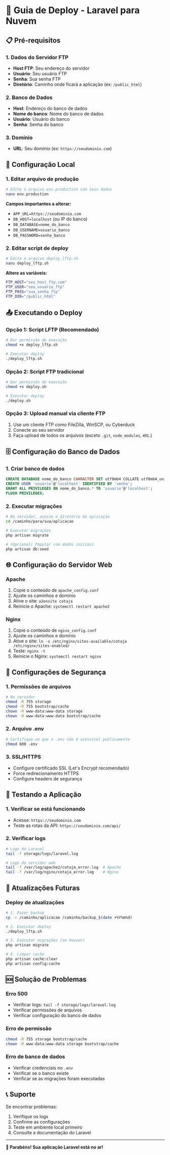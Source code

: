 # 🚀 Guia de Deploy - Laravel para Nuvem

## 📋 Pré-requisitos

### 1. Dados do Servidor FTP
- **Host FTP**: Seu endereço do servidor
- **Usuário**: Seu usuário FTP
- **Senha**: Sua senha FTP
- **Diretório**: Caminho onde ficará a aplicação (ex: `/public_html`)

### 2. Banco de Dados
- **Host**: Endereço do banco de dados
- **Nome do banco**: Nome do banco de dados
- **Usuário**: Usuário do banco
- **Senha**: Senha do banco

### 3. Domínio
- **URL**: Seu domínio (ex: `https://seudominio.com`)

## 🔧 Configuração Local

### 1. Editar arquivo de produção
```bash
# Edite o arquivo env.production com seus dados
nano env.production
```

**Campos importantes a alterar:**
- `APP_URL=https://seudominio.com`
- `DB_HOST=localhost` (ou IP do banco)
- `DB_DATABASE=nome_do_banco`
- `DB_USERNAME=usuario_banco`
- `DB_PASSWORD=senha_banco`

### 2. Editar script de deploy
```bash
# Edite o arquivo deploy_lftp.sh
nano deploy_lftp.sh
```

**Altere as variáveis:**
```bash
FTP_HOST="seu_host_ftp.com"
FTP_USER="seu_usuario_ftp"
FTP_PASS="sua_senha_ftp"
FTP_DIR="/public_html"
```

## 📤 Executando o Deploy

### Opção 1: Script LFTP (Recomendado)
```bash
# Dar permissão de execução
chmod +x deploy_lftp.sh

# Executar deploy
./deploy_lftp.sh
```

### Opção 2: Script FTP tradicional
```bash
# Dar permissão de execução
chmod +x deploy.sh

# Executar deploy
./deploy.sh
```

### Opção 3: Upload manual via cliente FTP
1. Use um cliente FTP como FileZilla, WinSCP, ou Cyberduck
2. Conecte ao seu servidor
3. Faça upload de todos os arquivos (exceto `.git`, `node_modules`, etc.)

## 🗄️ Configuração do Banco de Dados

### 1. Criar banco de dados
```sql
CREATE DATABASE nome_do_banco CHARACTER SET utf8mb4 COLLATE utf8mb4_unicode_ci;
CREATE USER 'usuario'@'localhost' IDENTIFIED BY 'senha';
GRANT ALL PRIVILEGES ON nome_do_banco.* TO 'usuario'@'localhost';
FLUSH PRIVILEGES;
```

### 2. Executar migrações
```bash
# No servidor, acesse o diretório da aplicação
cd /caminho/para/sua/aplicacao

# Executar migrações
php artisan migrate

# (Opcional) Popular com dados iniciais
php artisan db:seed
```

## 🌐 Configuração do Servidor Web

### Apache
1. Copie o conteúdo de `apache_config.conf`
2. Ajuste os caminhos e domínio
3. Ative o site: `a2ensite cotaja`
4. Reinicie o Apache: `systemctl restart apache2`

### Nginx
1. Copie o conteúdo de `nginx_config.conf`
2. Ajuste os caminhos e domínio
3. Ative o site: `ln -s /etc/nginx/sites-available/cotaja /etc/nginx/sites-enabled/`
4. Teste: `nginx -t`
5. Reinicie o Nginx: `systemctl restart nginx`

## 🔐 Configurações de Segurança

### 1. Permissões de arquivos
```bash
# No servidor
chmod -R 755 storage
chmod -R 755 bootstrap/cache
chown -R www-data:www-data storage
chown -R www-data:www-data bootstrap/cache
```

### 2. Arquivo .env
```bash
# Certifique-se que o .env não é acessível publicamente
chmod 600 .env
```

### 3. SSL/HTTPS
- Configure certificado SSL (Let's Encrypt recomendado)
- Force redirecionamento HTTPS
- Configure headers de segurança

## 🧪 Testando a Aplicação

### 1. Verificar se está funcionando
- Acesse: `https://seudominio.com`
- Teste as rotas da API: `https://seudominio.com/api/`

### 2. Verificar logs
```bash
# Logs do Laravel
tail -f storage/logs/laravel.log

# Logs do servidor web
tail -f /var/log/apache2/cotaja_error.log  # Apache
tail -f /var/log/nginx/cotaja_error.log    # Nginx
```

## 🔄 Atualizações Futuras

### Deploy de atualizações
```bash
# 1. Fazer backup
cp -r /caminho/aplicacao /caminho/backup_$(date +%Y%m%d)

# 2. Executar deploy
./deploy_lftp.sh

# 3. Executar migrações (se houver)
php artisan migrate

# 4. Limpar cache
php artisan cache:clear
php artisan config:cache
```

## 🆘 Solução de Problemas

### Erro 500
- Verificar logs: `tail -f storage/logs/laravel.log`
- Verificar permissões de arquivos
- Verificar configuração do banco de dados

### Erro de permissão
```bash
chmod -R 755 storage bootstrap/cache
chown -R www-data:www-data storage bootstrap/cache
```

### Erro de banco de dados
- Verificar credenciais no `.env`
- Verificar se o banco existe
- Verificar se as migrações foram executadas

## 📞 Suporte

Se encontrar problemas:
1. Verifique os logs
2. Confirme as configurações
3. Teste em ambiente local primeiro
4. Consulte a documentação do Laravel

---

**🎉 Parabéns! Sua aplicação Laravel está no ar!**
